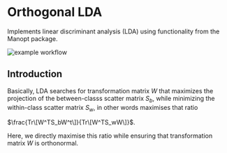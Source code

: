 # Orthogonal LDA
Implements linear discriminant analysis (LDA) using functionality from the Manopt package.

![example workflow](https://github.com/grero/OrthogonalLDA/actions/workflows/ci.yml/badge.svg)

## Introduction

Basically, LDA searches for transformation matrix $W$ that maximizes the projection of the between-classs scatter matrix $S_b$, while minimizing the within-class scatter matrix $S_w$, in other words maximises that ratio

$\frac{Tr\[W^TS_bW^t\]}{Tr\[W^TS_wW\]}$.

Here, we directly maximise this ratio while ensuring that transformation matrix $W$ is orthonormal.

